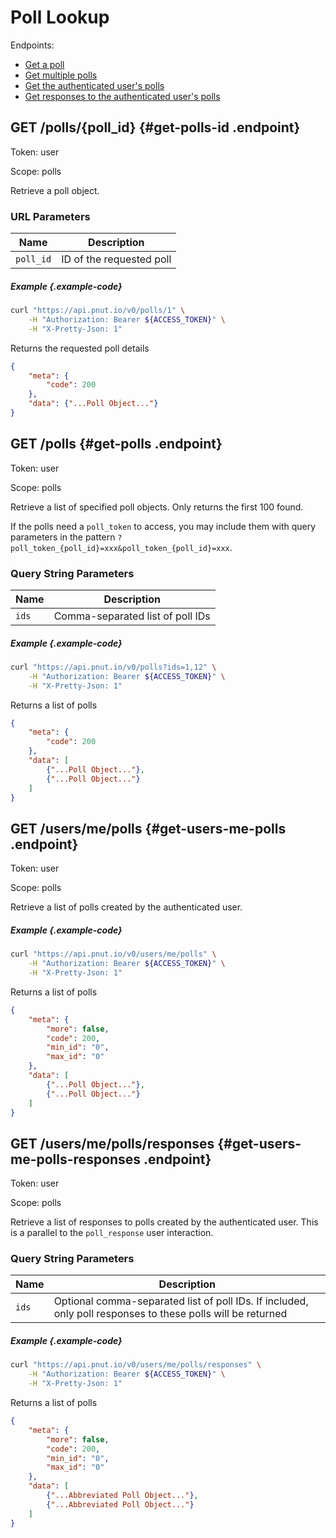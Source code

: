 # Poll Lookup

Endpoints:

* [Get a poll](#get-polls-id)
* [Get multiple polls](#get-polls)
* [Get the authenticated user's polls](#get-users-me-polls)
* [Get responses to the authenticated user's polls](#get-users-me-polls-responses)


## <span class="method method-get">GET</span> /polls/<span class="call-param">{poll_id}</span> {#get-polls-id .endpoint}

Token: <span class="endpoint-meta">user</span>

Scope: <span class="endpoint-meta">polls</span>

Retrieve a poll object.

### URL Parameters

Name|Description
-|-
`poll_id`|ID of the requested poll

##### Example {.example-code}

```bash
curl "https://api.pnut.io/v0/polls/1" \
    -H "Authorization: Bearer ${ACCESS_TOKEN}" \
    -H "X-Pretty-Json: 1"
```

Returns the requested poll details

```json
{
    "meta": {
        "code": 200
    },
    "data": {"...Poll Object..."}
}
```



## <span class="method method-get">GET</span> /polls {#get-polls .endpoint}

Token: <span class="endpoint-meta">user</span>

Scope: <span class="endpoint-meta">polls</span>

Retrieve a list of specified poll objects. Only returns the first 100 found.

If the polls need a `poll_token` to access, you may include them with query parameters in the pattern `?poll_token_{poll_id}=xxx&poll_token_{poll_id}=xxx`.

### Query String Parameters

Name|Description
-|-
`ids`|Comma-separated list of poll IDs

##### Example {.example-code}

```bash
curl "https://api.pnut.io/v0/polls?ids=1,12" \
    -H "Authorization: Bearer ${ACCESS_TOKEN}" \
    -H "X-Pretty-Json: 1"
```

Returns a list of polls

```json
{
    "meta": {
        "code": 200
    },
    "data": [
        {"...Poll Object..."},
        {"...Poll Object..."}
    ]
}
```



## <span class="method method-get">GET</span> /users/me/polls {#get-users-me-polls .endpoint}

Token: <span class="endpoint-meta">user</span>

Scope: <span class="endpoint-meta">polls</span>

Retrieve a list of polls created by the authenticated user.

##### Example {.example-code}

```bash
curl "https://api.pnut.io/v0/users/me/polls" \
    -H "Authorization: Bearer ${ACCESS_TOKEN}" \
    -H "X-Pretty-Json: 1"
```

Returns a list of polls

```json
{
    "meta": {
        "more": false,
        "code": 200,
        "min_id": "0",
        "max_id": "0"
    },
    "data": [
        {"...Poll Object..."},
        {"...Poll Object..."}
    ]
}
```


## <span class="method method-get">GET</span> /users/me/polls/responses {#get-users-me-polls-responses .endpoint}

Token: <span class="endpoint-meta">user</span>

Scope: <span class="endpoint-meta">polls</span>

Retrieve a list of responses to polls created by the authenticated user. This is a parallel to the `poll_response` user interaction.

### Query String Parameters

Name|Description
-|-
`ids`|Optional comma-separated list of poll IDs. If included, only poll responses to these polls will be returned

##### Example {.example-code}

```bash
curl "https://api.pnut.io/v0/users/me/polls/responses" \
    -H "Authorization: Bearer ${ACCESS_TOKEN}" \
    -H "X-Pretty-Json: 1"
```

Returns a list of polls

```json
{
    "meta": {
        "more": false,
        "code": 200,
        "min_id": "0",
        "max_id": "0"
    },
    "data": [
        {"...Abbreviated Poll Object..."},
        {"...Abbreviated Poll Object..."}
    ]
}
```